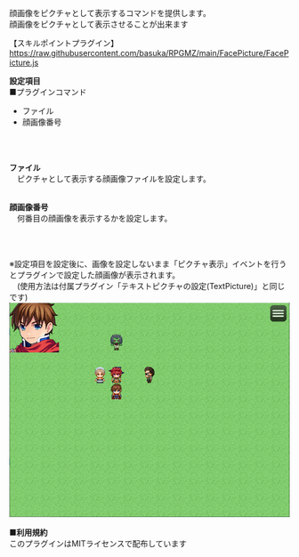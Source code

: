 顔画像をピクチャとして表示するコマンドを提供します。</br>
顔画像をピクチャとして表示させることが出来ます</br>

【スキルポイントプラグイン】</br>
https://raw.githubusercontent.com/basuka/RPGMZ/main/FacePicture/FacePicture.js</br>


<B>設定項目</B></br>
■プラグインコマンド
- ファイル
- 顔画像番号
</br>
</br>

<B>ファイル</B></br>
　ピクチャとして表示する顔画像ファイルを設定します。</br>
</br>

<B>顔画像番号</B></br>
　何番目の顔画像を表示するかを設定します。</br>

</br>
</br>

※設定項目を設定後に、画像を設定しないまま「ピクチャ表示」イベントを行うとプラグインで設定した顔画像が表示されます。</br>
　(使用方法は付属プラグイン「テキストピクチャの設定(TextPicture)」と同じです)</br>
![Image1](/FacePicture/image/image1.png)</br>


<B>■利用規約</B></br>
このプラグインはMITライセンスで配布しています
